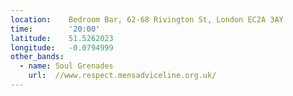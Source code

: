 ```yaml
---
location:    Bedroom Bar, 62-68 Rivington St, London EC2A 3AY
time:        '20:00'
latitude:    51.5262023
longitude:   -0.0794999
other_bands:
  - name: Soul Grenades
    url:  //www.respect.mensadviceline.org.uk/
---
```

